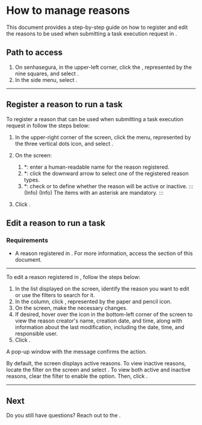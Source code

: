 # How to manage reasons 

This document provides a step-by-step guide on how to register and edit the reasons to be used when submitting a task execution request in .


## Path to access
1. On senhasegura, in the upper-left corner, click the , represented by the nine squares, and select .
2. In the side menu, select .

---
## Register a reason to run a task

To register a reason that can be used when submitting a task execution request in  follow the steps below:



1. In the upper-right corner of the  screen, click the  menu, represented by the three vertical dots icon, and select .
2. On the  screen:
      1. *: enter a human-readable name for the reason registered.
    2. *: click the downward arrow to select one of the registered reason types.
    3. *: check  or  to define whether the reason will be active or inactive.
    :::(Info) (Info)
    The items with an asterisk are mandatory.
    :::

3. Click .
  
## Edit a reason to run a task

### Requirements
* A reason registered in . For more information, access the  section of this document.

---
To edit a reason registered in , follow the steps below:

1. In the list displayed on the  screen, identify the reason you want to edit or use the filters to search for it.
2. In the  column, click , represented by the paper and pencil icon.
3. On the  screen, make the necessary changes.
4. If desired, hover over the  icon in the bottom-left corner of the screen to view the reason creator's name, creation date, and time, along with information about the last modification, including the date, time, and responsible user.
5. Click .


A pop-up window with the message  confirms the action.

By default, the  screen displays active reasons. To view inactive reasons, locate the  filter on the  screen and select . To view both active and inactive reasons, clear the  filter to enable the  option. Then, click .

---
## Next







Do you still have questions? Reach out to the .